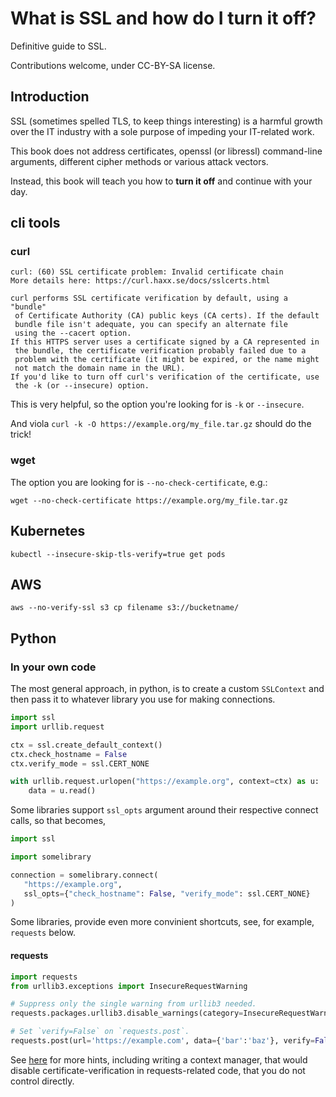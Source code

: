 # What is SSL and how do I turn it off?

Definitive guide to SSL.

Contributions welcome, under CC-BY-SA license.

## Introduction

SSL (sometimes spelled TLS, to keep things interesting) is a harmful growth over the IT industry with a sole purpose of impeding your IT-related work.

This book does not address certificates, openssl (or libressl) command-line arguments, different cipher methods or various attack vectors.

Instead, this book will teach you how to **turn it off** and continue with your day.

## cli tools

### curl

```
curl: (60) SSL certificate problem: Invalid certificate chain
More details here: https://curl.haxx.se/docs/sslcerts.html

curl performs SSL certificate verification by default, using a "bundle"
 of Certificate Authority (CA) public keys (CA certs). If the default
 bundle file isn't adequate, you can specify an alternate file
 using the --cacert option.
If this HTTPS server uses a certificate signed by a CA represented in
 the bundle, the certificate verification probably failed due to a
 problem with the certificate (it might be expired, or the name might
 not match the domain name in the URL).
If you'd like to turn off curl's verification of the certificate, use
 the -k (or --insecure) option.
```

This is very helpful, so the option you're looking for is `-k` or `--insecure`.

And viola `curl -k -O https://example.org/my_file.tar.gz` should do the trick!

### wget

The option you are looking for is `--no-check-certificate`, e.g.:

`wget --no-check-certificate https://example.org/my_file.tar.gz`

## Kubernetes

`kubectl --insecure-skip-tls-verify=true get pods`

## AWS

`aws --no-verify-ssl s3 cp filename s3://bucketname/`

## Python

### In your own code

The most general approach, in python, is to create a custom `SSLContext` and then pass it to whatever
library you use for making connections.

```python
import ssl
import urllib.request

ctx = ssl.create_default_context()
ctx.check_hostname = False
ctx.verify_mode = ssl.CERT_NONE

with urllib.request.urlopen("https://example.org", context=ctx) as u:
    data = u.read()
```

Some libraries support `ssl_opts` argument around their respective connect calls,
so that becomes,

```python
import ssl

import somelibrary

connection = somelibrary.connect(
   "https://example.org", 
   ssl_opts={"check_hostname": False, "verify_mode": ssl.CERT_NONE}
)
```

Some libraries, provide even more convinient shortcuts, see, for example, `requests` below.

#### requests

```python
import requests
from urllib3.exceptions import InsecureRequestWarning

# Suppress only the single warning from urllib3 needed.
requests.packages.urllib3.disable_warnings(category=InsecureRequestWarning)

# Set `verify=False` on `requests.post`.
requests.post(url='https://example.com', data={'bar':'baz'}, verify=False)
```

See [here](https://stackoverflow.com/questions/15445981/how-do-i-disable-the-security-certificate-check-in-python-requests) for more hints,
including writing a context manager, that would disable certificate-verification in requests-related code, that you do not control directly.
